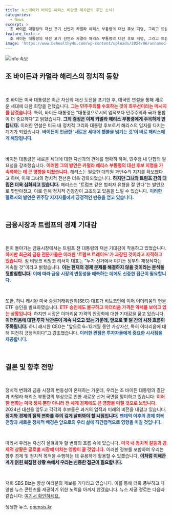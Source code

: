 ```yaml
---
title: 뉴스메이커 바이든 해리스 비앙코 래시완의 주간 소식!
categories:
  - News
excerpt: >
  조 바이든 대통령의 재선 포기 선언과 카멀라 해리스 부통령의 대선 후보 지명, 그리고 트럼프와의 격돌! 금융 시장이 요동치는 가운데 이더리움 ETF 승인 소식까지. 지금 바로 확인해보세요!
feature_text: >
  조 바이든 대통령의 재선 포기 선언과 카멀라 해리스 부통령의 대선 후보 지명, 그리고 트럼프와의 격돌! 금융 시장이 요동치는 가운데 이더리움 ETF 승인 소식까지. 지금 바로 확인해보세요!
image: 'https://www.behealthy4u.com/wp-content/uploads/2024/06/unnamed-file.png'
---
```


<p><img src="https://www.behealthy4u.com/wp-content/uploads/2024/06/unnamed-file.png" alt="info 속보" /></p>

<h2 data-ke-size="size26">조 바이든과 카멀라 해리스의 정치적 동향</h2>

<p data-ke-size="size16">&nbsp;</p>

<p>조 바이든 미국 대통령은 최근 자신의 재선 도전을 포기한 후, 대국민 연설을 통해 새로운 세대에 대한 희망을 전했습니다. <b><span style="color: #ee2323;">그는 민주주의를 수호하는 것이 최우선이라는 메시지를 남겼습니다.</span></b> 특히, 바이든 대통령은 "대통령으로서의 업적보다 민주주의와 국가 통합이 더 중요하다"고 밝혔습니다. <b><span style="background-color: #21538527;">그의 결정은 이제 카멀라 해리스 부통령에게 주목하게 만듭니다.</span></b> 이러한 연설은 미국 내 정치적 고리와 대통령 후보로서 해리스의 입지를 다지는 계기가 되었습니다. <b><span style="color: #1a5490;">바이든이 언급한 '새로운 세대에 횃불을 넘기는 것'이 바로 해리스에게 해당됩니다.</span></b></p>

<p data-ke-size="size16">&nbsp;</p>

<p>바이든 대통령은 새로운 세대에 대한 자신과의 관계를 명확히 하며, 민주당 내 단합의 필요성을 강조했습니다. <b><span style="color: #ee2323;">이러한 그의 발언은 카멀라 해리스 부통령의 대선 후보 지명을 가속화하는 데 큰 영향을 미쳤습니다.</span></b> 해리스는 필요한 대의원 과반수의 지지를 확보했다고 하며, 이제 그녀의 정치적 전선은 더욱 강화되었습니다. <b><span style="background-color: #21538527;">하지만 그녀와 트럼프 간의 대립은 더욱 심화되고 있습니다.</span></b> 해리스는 "트럼프 같은 범죄자 유형을 잘 안다"는 발언으로 맞받아쳤고, 이로 인해 정치적 긴장감이 고조되고 있음을 느낄 수 있습니다. <b><span style="color: #1a5490;">이러한 펠로시의 발언은 민주당 지지자들에게 긍정적인 반응을 얻고 있습니다.</span></b></p>

<p data-ke-size="size16">&nbsp;</p>

<h2 data-ke-size="size26">금융시장과 트럼프의 경제 기대감</h2>

<p data-ke-size="size16">&nbsp;</p>

<p>돈이 돌아가는 금융시장에서는 트럼프 전 대통령의 재선 기대감이 작용하고 있었습니다. <b><span style="color: #ee2323;">하지만 최근의 금융 전문가들은 이러한 '트럼프 트레이드'가 과장된 것이라고 지적하고 있습니다.</span></b> 짐 비앙코 비앙코 리서치 대표는 "누가 선거에서 이기든 정부의 재정적자는 계속될 것"이라고 밝혔습니다. <b><span style="background-color: #21538527;">이는 현재의 경제 문제를 해결하지 않을 것이라는 분석을 뒷받침합니다.</span></b> <b><span style="color: #1a5490;">이에 따라 금융 시장의 변동성을 예측하는 데에도 신중한 접근이 필요합니다.</span></b></p>

<p data-ke-size="size16">&nbsp;</p>

<p>또한, 하니 래시완 미국 증권거래위원회(SEC) 대표가 비트코인에 이어 이더리움의 현물 ETF 승인을 발표하였습니다. <b><span style="color: #ee2323;">ETF 승인에도 불구하고 이더리움 가격은 약세를 보이고 있는 상황입니다.</span></b> 하지만 시장은 이더리움 가격의 안정화에 대한 기대감을 품고 있습니다. <b><span style="background-color: #21538527;">이더리움에 대한 투자 낙관론이 계속 나오고 있는 가운데, 앞으로 몇 달 간의 시장 흐름이 주목됩니다.</span></b> 하니 래시완 CEO는 "앞으로 6~12개월 동안 가상자산, 특히 이더리움에 대해 여전히 긍정적이다"고 강조했습니다. <b><span style="color: #1a5490;">이러한 관점은 투자자들에게 중요한 시사점을 제공합니다.</span></b></p>

<p data-ke-size="size16">&nbsp;</p>

<h2 data-ke-size="size26">결론 및 향후 전망</h2>

<p data-ke-size="size16">&nbsp;</p>

<p>정치적 변화와 금융 시장의 변동성이 혼재하는 가운데, 우리는 조 바이든 대통령의 결단과 카멀라 해리스 부통령의 부상으로 인한 새로운 선거 국면을 맞이하고 있습니다. <b><span style="color: #ee2323;">이러한 변화는 미국 정치 뿐만 아니라 전 세계 경제에도 큰 영향을 미칠 것으로 보입니다.</span></b> 2024년 대선을 앞두고 각각의 후보들은 과거의 업적과 미래의 비전을 내걸고 있습니다. <b><span style="background-color: #21538527;">정치와 경제의 질적 변화를 주의 깊게 살펴봐야 할 시점입니다.</span></b> <b><span style="color: #1a5490;">팬데믹 이후의 경제 회복 전망과 새로운 정치적 배경은 앞으로의 우리 삶에 직간접적으로 영향을 미칠 것입니다.</span></b></p>

<p data-ke-size="size16">&nbsp;</p>

<p>따라서 우리는 유심히 살펴봐야 할 변화의 흐름 속에 있습니다. <b><span style="color: #ee2323;">미국 내 정치적 갈등과 경제적 상황은 글로벌 시장에 미치는 영향이 클 것입니다.</span></b> 이러한 정보를 포함하여 우리는 향후 경제 및 정치적 목적을 수행하는 데 유용하게 활용할 수 있겠습니다. <b><span style="background-color: #21538527;">이처럼 이해관계가 얽힌 복잡한 상황 속에서 우리는 신중한 접근이 필요합니다.</span></b></p>

<p data-ke-size="size16">&nbsp;</p>

<p>저희 SBS Biz는 항상 여러분의 제보를 기다리고 있습니다. 이를 통해 더욱 풍부하고 다양한 뉴스 콘텐츠를 제공하기 위한 노력을 아끼지 않겠습니다. 뉴스 제공 경로는 다음과 같습니다: <a href="https://url.kr/9pghjn">여기서 확인하세요.</a></p>
생생한 뉴스, <a href="https://opensis.kr" rel="dofollow">opensis.kr</a>


